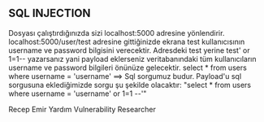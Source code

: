 
SQL INJECTION
--------------
Dosyası çalıştırdığınızda sizi localhost:5000 adresine yönlendirir. localhost:5000/user/test adresine gittiğinizde ekrana test kullanıcısının username ve password bilgisini verecektir.
Adresdeki test yerine test' or 1=1-- yazarsanız yani payload eklerseniz veritabanındaki tüm kullanıcıların username ve password bilgileri önünüze gelecektir.
select * from users where username = 'username' ==> Sql sorgumuz budur. Payload'u sql sorgusuna eklediğimizde sorgu şu şekilde olacaktır: "select * from users where username = 'username' or 1=1 --'"

Recep Emir Yardım
Vulnerability Researcher
